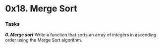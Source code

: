 # 0x18. Merge Sort

### Tasks

_**0. Merge sort**_
Write a function that sorts an array of integers in ascending order using the Merge Sort algorithm.
